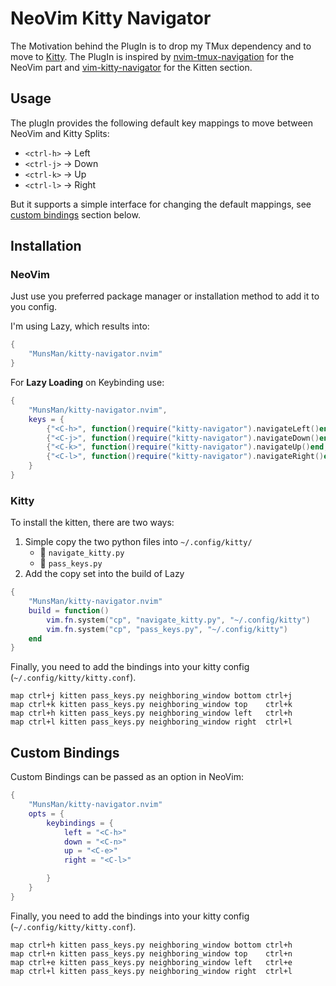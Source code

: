 # NeoVim Kitty Navigator

The Motivation behind the PlugIn is to drop my TMux dependency and to move to [Kitty](https://sw.kovidgoyal.net/kitty/).
The PlugIn is inspired by [nvim-tmux-navigation](https://github.com/alexghergh/nvim-tmux-navigation) for the NeoVim part and [vim-kitty-navigator](https://github.com/knubie/vim-kitty-navigator) for the Kitten section.

## Usage

The plugIn provides the following default key mappings to move between NeoVim and Kitty Splits:

- `<ctrl-h>` → Left
- `<ctrl-j>` → Down
- `<ctrl-k>` → Up
- `<ctrl-l>` → Right

But it supports a simple interface for changing the default mappings, see [custom bindings](#custom-bindings) section below.

## Installation

### NeoVim

Just use you preferred package manager or installation method to add it to you config.

I'm using Lazy, which results into:

```lua
{
    "MunsMan/kitty-navigator.nvim"
}
```

For **Lazy Loading** on Keybinding use:

```lua
{
    "MunsMan/kitty-navigator.nvim",
    keys = {
        {"<C-h>", function()require("kitty-navigator").navigateLeft()end, desc = "Move left a Split", mode = {"n"}}
        {"<C-j>", function()require("kitty-navigator").navigateDown()end, desc = "Move down a Split", mode = {"n"}}
        {"<C-k>", function()require("kitty-navigator").navigateUp()end, desc = "Move up a Split", mode = {"n"}}
        {"<C-l>", function()require("kitty-navigator").navigateRight()end, desc = "Move right a Split", mode = {"n"}}
    }
}
```

### Kitty

To install the kitten, there are two ways:

1. Simple copy the two python files into `~/.config/kitty/`
   -  `navigate_kitty.py`
   -  `pass_keys.py`
2. Add the copy set into the build of Lazy

```lua
{
    "MunsMan/kitty-navigator.nvim"
    build = function()
        vim.fn.system("cp", "navigate_kitty.py", "~/.config/kitty")
        vim.fn.system("cp", "pass_keys.py", "~/.config/kitty")
    end
}
```

Finally, you need to add the bindings into your kitty config (`~/.config/kitty/kitty.conf`).

    map ctrl+j kitten pass_keys.py neighboring_window bottom ctrl+j
    map ctrl+k kitten pass_keys.py neighboring_window top    ctrl+k
    map ctrl+h kitten pass_keys.py neighboring_window left   ctrl+h
    map ctrl+l kitten pass_keys.py neighboring_window right  ctrl+l

## Custom Bindings

Custom Bindings can be passed as an option in NeoVim:

```lua
{
    "MunsMan/kitty-navigator.nvim"
    opts = {
        keybindings = {
            left = "<C-h>"
            down = "<C-n>"
            up = "<C-e>"
            right = "<C-l>"

        }
    }
}
```

Finally, you need to add the bindings into your kitty config (`~/.config/kitty/kitty.conf`).

    map ctrl+h kitten pass_keys.py neighboring_window bottom ctrl+h
    map ctrl+n kitten pass_keys.py neighboring_window top    ctrl+n
    map ctrl+e kitten pass_keys.py neighboring_window left   ctrl+e
    map ctrl+l kitten pass_keys.py neighboring_window right  ctrl+l
